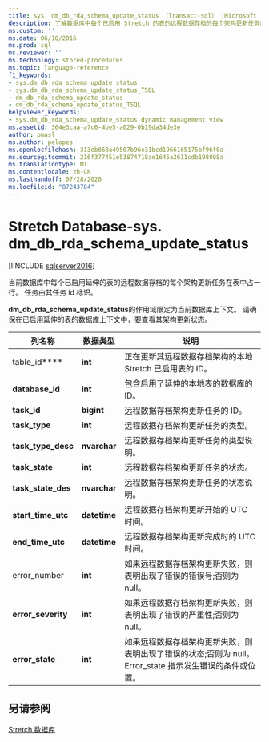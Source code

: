 ```yaml
---
title: sys. dm_db_rda_schema_update_status （Transact-sql） |Microsoft Docs
description: 了解数据库中每个已启用 Stretch 的表的远程数据存档的每个架构更新任务的 sys.databases dm_db_rda_schema_update_status。
ms.custom: ''
ms.date: 06/10/2016
ms.prod: sql
ms.reviewer: ''
ms.technology: stored-procedures
ms.topic: language-reference
f1_keywords:
- sys.dm_db_rda_schema_update_status
- sys.dm_db_rda_schema_update_status_TSQL
- dm_db_rda_schema_update_status
- dm_db_rda_schema_update_status_TSQL
helpviewer_keywords:
- sys.dm_db_rda_schema_update_status dynamic management view
ms.assetid: 364e3caa-a7c6-4be5-a029-0b19da34de3e
author: pmasl
ms.author: pelopes
ms.openlocfilehash: 313eb868a49507b96e31bcd1966165175bf96f0a
ms.sourcegitcommit: 216f377451e53874718ae1645a2611cdb198808a
ms.translationtype: MT
ms.contentlocale: zh-CN
ms.lasthandoff: 07/28/2020
ms.locfileid: "87243784"
---
```

# <a name="stretch-database---sysdm_db_rda_schema_update_status"></a>Stretch Database-sys. dm_db_rda_schema_update_status
[!INCLUDE [sqlserver2016](../../includes/applies-to-version/sqlserver2016.md)]

  当前数据库中每个已启用延伸的表的远程数据存档的每个架构更新任务在表中占一行。 任务由其任务 id 标识。  
  
 **dm_db_rda_schema_update_status**的作用域限定为当前数据库上下文。 请确保在已启用延伸的表的数据库上下文中，要查看其架构更新状态。  
  
|列名称|数据类型|说明|  
|-----------------|---------------|-----------------|  
|table_id****|**int**|正在更新其远程数据存档架构的本地 Stretch 已启用表的 ID。|  
|**database_id**|**int**|包含启用了延伸的本地表的数据库的 ID。|  
|**task_id**|**bigint**|远程数据存档架构更新任务的 ID。|  
|**task_type**|**int**|远程数据存档架构更新任务的类型。|  
|**task_type_desc**|**nvarchar**|远程数据存档架构更新任务的类型说明。|  
|**task_state**|**int**|远程数据存档架构更新任务的状态。|  
|**task_state_des**|**nvarchar**|远程数据存档架构更新任务的状态说明。|  
|**start_time_utc**|**datetime**|远程数据存档架构更新开始的 UTC 时间。|  
|**end_time_utc**|**datetime**|远程数据存档架构更新完成时的 UTC 时间。|  
|error_number|**int**|如果远程数据存档架构更新失败，则表明出现了错误的错误号;否则为 null。|  
|**error_severity**|**int**|如果远程数据存档架构更新失败，则表明出现了错误的严重性;否则为 null。|  
|**error_state**|**int**|如果远程数据存档架构更新失败，则表明出现了错误的状态;否则为 null。 Error_state 指示发生错误的条件或位置。|  
  
## <a name="see-also"></a>另请参阅  
 [Stretch 数据库](../../sql-server/stretch-database/stretch-database.md)  
  
  
